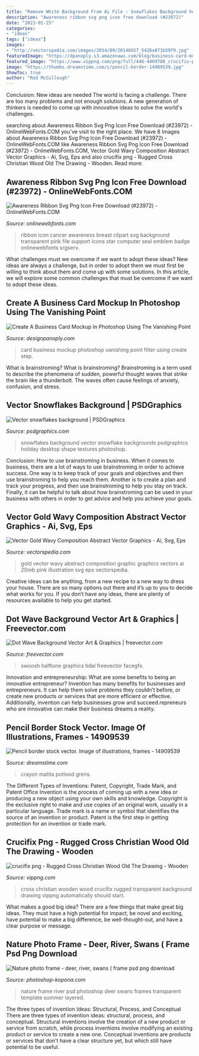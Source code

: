 ```yaml
---
title: "Remove White Background From Ai File : Snowflakes Background Vector Snowflake Backgrounds Psdgraphics Holiday Desktop Shape Textures Photoshop"
description: "Awareness ribbon svg png icon free download (#23972)"
date: "2023-01-25"
categories:
- "ideas"
tags: ["ideas"]
images:
- "http://vectorspedia.com/images/2014/09/20140927_5426a873b59f9.jpg"
featuredImage: "https://dpanoply.s3.amazonaws.com/blog/business-card-mockup/02.jpg"
featured_image: "https://www.vippng.com/png/full/446-4469788_crucifix-png.png"
image: "https://thumbs.dreamstime.com/z/pencil-border-14909539.jpg"
ShowToc: true
author: "Rod McCullough"
---
```



Conclusion: New ideas are needed
The world is facing a challenge. There are too many problems and not enough solutions. A new generation of thinkers is needed to come up with innovative ideas to solve the world's challenges.

	

		
searching about Awareness Ribbon Svg Png Icon Free Download (#23972) - OnlineWebFonts.COM you've visit to the right place. We have 8 Images about Awareness Ribbon Svg Png Icon Free Download (#23972) - OnlineWebFonts.COM like Awareness Ribbon Svg Png Icon Free Download (#23972) - OnlineWebFonts.COM, Vector Gold Wavy Composition Abstract Vector Graphics - Ai, Svg, Eps and also crucifix png - Rugged Cross Christian Wood Old The Drawing - Wooden. Read more:
		
    
## Awareness Ribbon Svg Png Icon Free Download (#23972) - OnlineWebFonts.COM

<img loading=lazy src="http://cdn.onlinewebfonts.com/svg/img_23972.png" onerror="this.onerror=null;this.src='https://tse3.mm.bing.net/th?id=OIP.N8ZNnBUHg2R2xD4_s8M3vQHaJ-&amp;pid=15.1';" alt="Awareness Ribbon Svg Png Icon Free Download (#23972) - OnlineWebFonts.COM">

_Source: onlinewebfonts.com_

>ribbon icon cancer awareness breast clipart svg background transparent pink file support icons star computer seal emblem badge onlinewebfonts srgserv. 

	

What challenges must we overcome if we want to adopt these ideas?
New ideas are always a challenge, but in order to adopt them we must first be willing to think about them and come up with some solutions. In this article, we will explore some common challenges that must be overcome if we want to adopt these ideas.

    
## Create A Business Card Mockup In Photoshop Using The Vanishing Point

<img loading=lazy src="https://dpanoply.s3.amazonaws.com/blog/business-card-mockup/02.jpg" onerror="this.onerror=null;this.src='https://tse3.mm.bing.net/th?id=OIP.rldCdSuC5XxtQG565fX_FAHaE2&amp;pid=15.1';" alt="Create A Business Card Mockup In Photoshop Using The Vanishing Point">

_Source: designpanoply.com_

>card business mockup photoshop vanishing point filter using create step. 

	

What is brainstroming?
What is brainstroming? Brainstroming is a term used to describe the phenomena of sudden, powerful thought waves that strike the brain like a thunderbolt. The waves often cause feelings of anxiety, confusion, and stress.

    
## Vector Snowflakes Background | PSDGraphics

<img loading=lazy src="https://www.psdgraphics.com/file/2016/red-snowflakes-background.png" onerror="this.onerror=null;this.src='https://tse2.mm.bing.net/th?id=OIP.WMZ5goe7S0t8twMfGVsiTAHaFj&amp;pid=15.1';" alt="Vector snowflakes background | PSDGraphics">

_Source: psdgraphics.com_

>snowflakes background vector snowflake backgrounds psdgraphics holiday desktop shape textures photoshop. 

	

Conclusion: How to use brainstroming in business.
When it comes to business, there are a lot of ways to use brainstroming in order to achieve success. One way is to keep track of your goals and objectives and then use brainstroming to help you reach them. Another is to create a plan and track your progress, and then use brainstroming to help you stay on track. Finally, it can be helpful to talk about how brainstroming can be used in your business with others in order to get advice and help you achieve your goals.

    
## Vector Gold Wavy Composition Abstract Vector Graphics - Ai, Svg, Eps

<img loading=lazy src="http://vectorspedia.com/images/2014/09/20140927_5426a873b59f9.jpg" onerror="this.onerror=null;this.src='https://tse4.mm.bing.net/th?id=OIP.uTW2PToS5Me4x_Wu3JUikQHaFA&amp;pid=15.1';" alt="Vector Gold Wavy Composition Abstract Vector Graphics - Ai, Svg, Eps">

_Source: vectorspedia.com_

>gold vector wavy abstract composition graphic graphics vectors ai 20mb pink illustration svg eps vectorspedia. 

	

Creative ideas can be anything, from a new recipe to a new way to dress your house. There are so many options out there and it’s up to you to decide what works for you. If you don’t have any ideas, there are plenty of resources available to help you get started.

    
## Dot Wave Background Vector Art &amp; Graphics | Freevector.com

<img loading=lazy src="https://www.freevector.com/uploads/vector/preview/5676/VectorPortal-Dot-Wave-Background.jpg" onerror="this.onerror=null;this.src='https://tse4.mm.bing.net/th?id=OIP.X2o_w04vcePzPqULlVuUoQHaFi&amp;pid=15.1';" alt="Dot Wave Background Vector Art &amp; Graphics | freevector.com">

_Source: freevector.com_

>swoosh halftone graphics tidal freevector facegfx. 

	

Innovation and entrepreneurship: What are some benefits to being an innovative entrepreneur?
Invention has many benefits for businesses and entrepreneurs. It can help them solve problems they couldn’t before, or create new products or services that are more efficient or effective. Additionally, invention can help businesses grow and succeed.repreneurs who are innovative can make their business dreams a reality.

    
## Pencil Border Stock Vector. Image Of Illustrations, Frames - 14909539

<img loading=lazy src="https://thumbs.dreamstime.com/z/pencil-border-14909539.jpg" onerror="this.onerror=null;this.src='https://tse4.mm.bing.net/th?id=OIP.Z3AoUnmpuD9qw-OT0O1I2gHaH6&amp;pid=15.1';" alt="Pencil border stock vector. Image of illustrations, frames - 14909539">

_Source: dreamstime.com_

>crayon matita potlood grens. 

	

The Different Types of Inventions: Patent, Copyright, Trade Mark, and Patent Office
Invention is the process of coming up with a new idea or producing a new object using your own skills and knowledge. Copyright is the exclusive right to make and use copies of an original work, usually in a particular language. Trade mark is a name or symbol that identifies the source of an invention or product. Patent is the first step in getting protection for an invention or trade mark.

    
## Crucifix Png - Rugged Cross Christian Wood Old The Drawing - Wooden

<img loading=lazy src="https://www.vippng.com/png/full/446-4469788_crucifix-png.png" onerror="this.onerror=null;this.src='https://tse2.mm.bing.net/th?id=OIP.SF6yc5rXziFMkwFrMQCBFAHaLl&amp;pid=15.1';" alt="crucifix png - Rugged Cross Christian Wood Old The Drawing - Wooden">

_Source: vippng.com_

>cross christian wooden wood crucifix rugged transparent background drawing vippng automatically should start. 

	

What makes a good big idea?
There are a few things that make great big ideas. They must have a high potential for impact, be novel and exciting, have potential to make a big difference, be well-thought-out, and have a clear purpose or message.

    
## Nature Photo Frame - Deer, River, Swans ( Frame Psd Png Download

<img loading=lazy src="https://photoshop-kopona.com/uploads/posts/2017-07/1499844960_nature-photo-frame-3.jpg" onerror="this.onerror=null;this.src='https://tse1.mm.bing.net/th?id=OIP.FoWPLDbQ-sMdoBVAvcG4YQHaKe&amp;pid=15.1';" alt="Nature photo frame - deer, river, swans ( frame psd png download">

_Source: photoshop-kopona.com_

>nature frame river psd photoshop deer swans frames transparent template summer layered. 

	

The three types of invention Ideas: Structural, Process, and Conceptual
There are three types of invention ideas: structural, process, and conceptual. Structural inventions involve the creation of a new product or service from scratch, while process inventions involve modifying an existing product or service to create a new one. Conceptual inventions are products or services that don't have a clear structure yet, but which still have potential to be useful.


